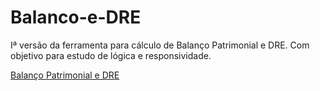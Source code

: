 # Balanco-e-DRE
 Iª versão da ferramenta para cálculo de Balanço Patrimonial e DRE. Com objetivo para estudo de lógica e responsividade. 
 
<a  href="https://olivamatheus.github.io/Balanco-Patrimonial-e-DRE/index.html">Balanço Patrimonial e DRE</a>
